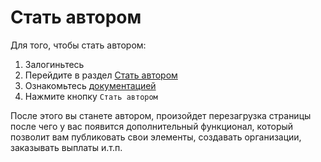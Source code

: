 # Стать автором

Для того, чтобы стать автором:

1) Залогиньтесь
2) Перейдите в раздел [Стать автором](/guide/become-an-author-page/)
3) Ознакомьтесь [документацией](/)
4) Нажмите кнопку `Стать автором`

После этого вы станете автором, произойдет перезагрузка страницы после чего у вас появится дополнительный функционал, который позволит вам публиковать свои элементы, создавать организации, заказывать выплаты и.т.п. 